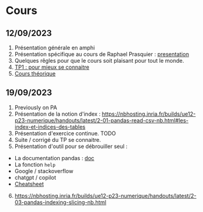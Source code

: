 # Cours

## 12/09/2023

1. Présentation générale en amphi
2. Présentation spécifique au cours de Raphael Prasquier : [presentation](https://www.beautiful.ai/player/-Ne7SLYMyc_r3QhZmapD)
3. Quelques rêgles pour que le cours soit plaisant pour tout le monde.
3. [TP1 : pour mieux se connaitre](tp1-se-connaitre.md)
4. [Cours théorique](https://nbhosting.inria.fr/builds/ue12-p23-numerique/handouts/latest/2-01-pandas-read-csv-nb.html#python-numerique-les-tables-de-donnees)

## 19/09/2023

1. Previously on PA
2. Présentation de la notion d'index : https://nbhosting.inria.fr/builds/ue12-p23-numerique/handouts/latest/2-01-pandas-read-csv-nb.html#les-index-et-indices-des-tables
3. Présentation d'exercice continue. TODO
4. Suite / corrigé du TP se connaitre.
5. Présentation d'outil pour se débrouiller seul :
  * La documentation pandas : [doc](https://pandas.pydata.org/)
  * La fonction `help`
  * Google / stackoverflow
  * chatgpt / copilot
  * [Cheatsheet](https://nbhosting.inria.fr/builds/ue12-p23-numerique/handouts/latest/2-01-pandas-read-csv-nb.html#les-index-et-indices-des-tables)
6. https://nbhosting.inria.fr/builds/ue12-p23-numerique/handouts/latest/2-03-pandas-indexing-slicing-nb.html
